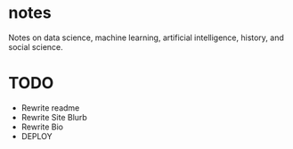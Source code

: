 # notes
Notes on data science, machine learning, artificial intelligence, history, and social science.

# TODO
- Rewrite readme
- Rewrite Site Blurb
- Rewrite Bio
- DEPLOY